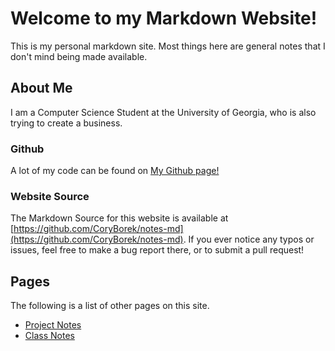 # Welcome to my Markdown Website!
This is my personal markdown site. Most things here are general notes that I don't mind being made available.

## About Me
I am a Computer Science Student at the University of Georgia, who is also trying to create a business.

### Github
A lot of my code can be found on [My Github page!](https://github.com/CoryBorek/)

### Website Source
The Markdown Source for this website is available at [https://github.com/CoryBorek/notes-md](https://github.com/CoryBorek/notes-md). If you ever notice any typos or issues, feel free to make a bug report there, or to submit a pull request!

## Pages
The following is a list of other pages on this site.

 - [Project Notes](%WEBPATH%/projects/)
 - [Class Notes](%WEBPATH%/classes/)
